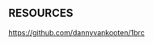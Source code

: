 RESOURCES
-------------------------------------------------------------------------------

https://github.com/dannyvankooten/1brc
